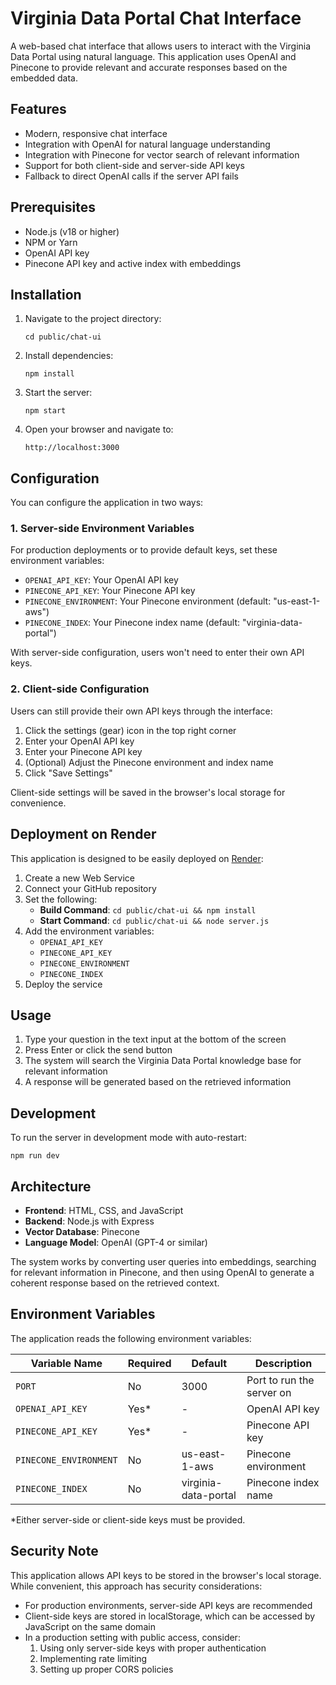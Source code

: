 # Virginia Data Portal Chat Interface

A web-based chat interface that allows users to interact with the Virginia Data Portal using natural language. This application uses OpenAI and Pinecone to provide relevant and accurate responses based on the embedded data.

## Features

- Modern, responsive chat interface
- Integration with OpenAI for natural language understanding
- Integration with Pinecone for vector search of relevant information
- Support for both client-side and server-side API keys
- Fallback to direct OpenAI calls if the server API fails

## Prerequisites

- Node.js (v18 or higher)
- NPM or Yarn
- OpenAI API key
- Pinecone API key and active index with embeddings

## Installation

1. Navigate to the project directory:
   ```
   cd public/chat-ui
   ```

2. Install dependencies:
   ```
   npm install
   ```

3. Start the server:
   ```
   npm start
   ```

4. Open your browser and navigate to:
   ```
   http://localhost:3000
   ```

## Configuration

You can configure the application in two ways:

### 1. Server-side Environment Variables

For production deployments or to provide default keys, set these environment variables:

- `OPENAI_API_KEY`: Your OpenAI API key
- `PINECONE_API_KEY`: Your Pinecone API key
- `PINECONE_ENVIRONMENT`: Your Pinecone environment (default: "us-east-1-aws")
- `PINECONE_INDEX`: Your Pinecone index name (default: "virginia-data-portal")

With server-side configuration, users won't need to enter their own API keys.

### 2. Client-side Configuration

Users can still provide their own API keys through the interface:

1. Click the settings (gear) icon in the top right corner
2. Enter your OpenAI API key
3. Enter your Pinecone API key
4. (Optional) Adjust the Pinecone environment and index name
5. Click "Save Settings"

Client-side settings will be saved in the browser's local storage for convenience.

## Deployment on Render

This application is designed to be easily deployed on [Render](https://render.com/):

1. Create a new Web Service
2. Connect your GitHub repository
3. Set the following:
   - **Build Command**: `cd public/chat-ui && npm install`
   - **Start Command**: `cd public/chat-ui && node server.js`
4. Add the environment variables:
   - `OPENAI_API_KEY`
   - `PINECONE_API_KEY`
   - `PINECONE_ENVIRONMENT`
   - `PINECONE_INDEX`
5. Deploy the service

## Usage

1. Type your question in the text input at the bottom of the screen
2. Press Enter or click the send button
3. The system will search the Virginia Data Portal knowledge base for relevant information
4. A response will be generated based on the retrieved information

## Development

To run the server in development mode with auto-restart:

```
npm run dev
```

## Architecture

- **Frontend**: HTML, CSS, and JavaScript
- **Backend**: Node.js with Express
- **Vector Database**: Pinecone
- **Language Model**: OpenAI (GPT-4 or similar)

The system works by converting user queries into embeddings, searching for relevant information in Pinecone, and then using OpenAI to generate a coherent response based on the retrieved context.

## Environment Variables

The application reads the following environment variables:

| Variable Name | Required | Default | Description |
|---------------|----------|---------|-------------|
| `PORT` | No | 3000 | Port to run the server on |
| `OPENAI_API_KEY` | Yes* | - | OpenAI API key |
| `PINECONE_API_KEY` | Yes* | - | Pinecone API key |
| `PINECONE_ENVIRONMENT` | No | us-east-1-aws | Pinecone environment |
| `PINECONE_INDEX` | No | virginia-data-portal | Pinecone index name |

*Either server-side or client-side keys must be provided.

## Security Note

This application allows API keys to be stored in the browser's local storage. While convenient, this approach has security considerations:

- For production environments, server-side API keys are recommended
- Client-side keys are stored in localStorage, which can be accessed by JavaScript on the same domain
- In a production setting with public access, consider:
  1. Using only server-side keys with proper authentication
  2. Implementing rate limiting
  3. Setting up proper CORS policies 